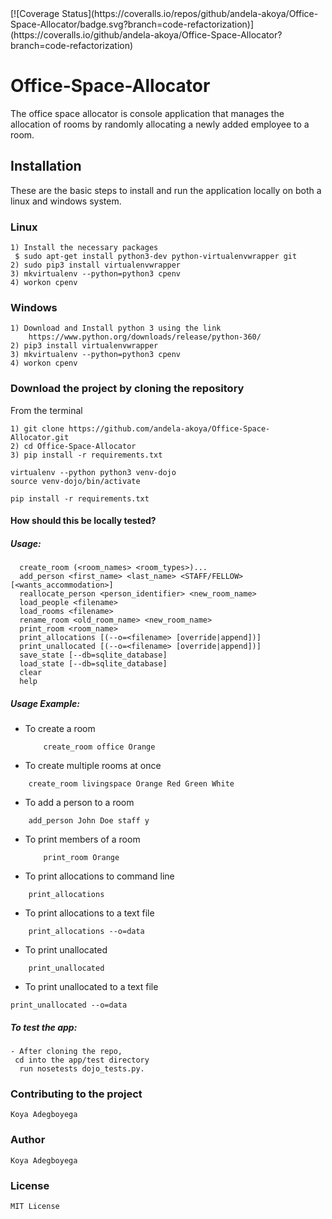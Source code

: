 <snippet>
<content>
[![Coverage Status](https://coveralls.io/repos/github/andela-akoya/Office-Space-Allocator/badge.svg?branch=code-refactorization)](https://coveralls.io/github/andela-akoya/Office-Space-Allocator?branch=code-refactorization)

# Office-Space-Allocator


The office space allocator is console application that manages the allocation of rooms by randomly allocating a newly added employee to a room.

## Installation

These are the basic steps to install and run the application locally on both a linux and windows system.

### Linux

```
1) Install the necessary packages
 $ sudo apt-get install python3-dev python-virtualenvwrapper git
2) sudo pip3 install virtualenvwrapper
3) mkvirtualenv --python=python3 cpenv
4) workon cpenv
```
### Windows
```
1) Download and Install python 3 using the link
	https://www.python.org/downloads/release/python-360/
2) pip3 install virtualenvwrapper
3) mkvirtualenv --python=python3 cpenv
4) workon cpenv
```


### Download the project by cloning the repository
From the terminal
```
1) git clone https://github.com/andela-akoya/Office-Space-Allocator.git
2) cd Office-Space-Allocator
3) pip install -r requirements.txt

virtualenv --python python3 venv-dojo
source venv-dojo/bin/activate

pip install -r requirements.txt
```

#### How should this be locally tested?

##### Usage:
```
  create_room (<room_names> <room_types>)...
  add_person <first_name> <last_name> <STAFF/FELLOW> [<wants_accommodation>]
  reallocate_person <person_identifier> <new_room_name>
  load_people <filename>
  load_rooms <filename>
  rename_room <old_room_name> <new_room_name>
  print_room <room_name>
  print_allocations [(--o=<filename> [override|append])]
  print_unallocated [(--o=<filename> [override|append])]
  save_state [--db=sqlite_database]
  load_state [--db=sqlite_database]
  clear
  help
```

##### Usage Example:

- To create a room
   ```
	   create_room office Orange
   ```

- To create multiple rooms at once
 ```
	 create_room livingspace Orange Red Green White
 ```
- To add a person to a room
```
	add_person John Doe staff y
```
- To print members of a room
  ```
	  print_room Orange
  ```
- To print allocations to command line
```
	print_allocations
```
- To print allocations to a text file
```
	print_allocations --o=data
```
- To print unallocated
 ```
	 print_unallocated
 ```
- To print unallocated to a text file
```
print_unallocated --o=data
```


##### To test the app:

```
- After cloning the repo,
 cd into the app/test directory
  run nosetests dojo_tests.py.
```
### Contributing to the project
```Koya Adegboyega```

### Author
```Koya Adegboyega```

### License
```
MIT License
```
</content>
</snippet>
